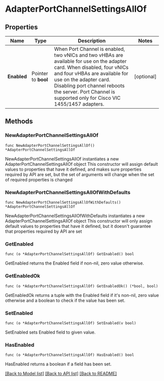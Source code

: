 # AdapterPortChannelSettingsAllOf

## Properties

Name | Type | Description | Notes
------------ | ------------- | ------------- | -------------
**Enabled** | Pointer to **bool** | When Port Channel is enabled, two vNICs and two vHBAs are available for use on the adapter card. When disabled, four vNICs and four vHBAs are available for use on the adapter card. Disabling port channel reboots the server. Port Channel is supported only for Cisco VIC 1455/1457 adapters. | [optional] 

## Methods

### NewAdapterPortChannelSettingsAllOf

`func NewAdapterPortChannelSettingsAllOf() *AdapterPortChannelSettingsAllOf`

NewAdapterPortChannelSettingsAllOf instantiates a new AdapterPortChannelSettingsAllOf object
This constructor will assign default values to properties that have it defined,
and makes sure properties required by API are set, but the set of arguments
will change when the set of required properties is changed

### NewAdapterPortChannelSettingsAllOfWithDefaults

`func NewAdapterPortChannelSettingsAllOfWithDefaults() *AdapterPortChannelSettingsAllOf`

NewAdapterPortChannelSettingsAllOfWithDefaults instantiates a new AdapterPortChannelSettingsAllOf object
This constructor will only assign default values to properties that have it defined,
but it doesn't guarantee that properties required by API are set

### GetEnabled

`func (o *AdapterPortChannelSettingsAllOf) GetEnabled() bool`

GetEnabled returns the Enabled field if non-nil, zero value otherwise.

### GetEnabledOk

`func (o *AdapterPortChannelSettingsAllOf) GetEnabledOk() (*bool, bool)`

GetEnabledOk returns a tuple with the Enabled field if it's non-nil, zero value otherwise
and a boolean to check if the value has been set.

### SetEnabled

`func (o *AdapterPortChannelSettingsAllOf) SetEnabled(v bool)`

SetEnabled sets Enabled field to given value.

### HasEnabled

`func (o *AdapterPortChannelSettingsAllOf) HasEnabled() bool`

HasEnabled returns a boolean if a field has been set.


[[Back to Model list]](../README.md#documentation-for-models) [[Back to API list]](../README.md#documentation-for-api-endpoints) [[Back to README]](../README.md)


